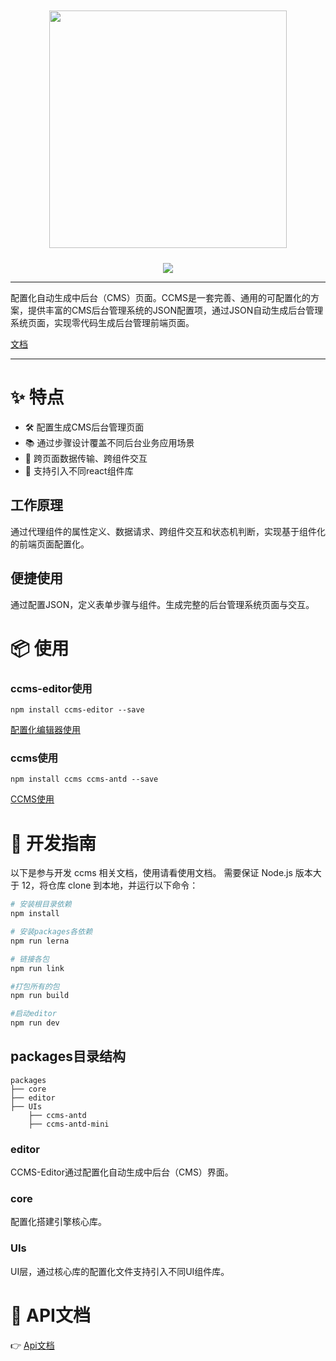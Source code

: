 <div align="center">
    <img width="380" style="padding:10px 20px;" src="https://img13.360buyimg.com/imagetools/jfs/t1/194413/17/21815/10950/62442cb8Eabdd69af/3fab4136c307f89b.png">

![](https://img.shields.io/badge/license-MIT-blue)
</div>

<hr/>
配置化自动生成中后台（CMS）页面。CCMS是一套完善、通用的可配置化的方案，提供丰富的CMS后台管理系统的JSON配置项，通过JSON自动生成后台管理系统页面，实现零代码生成后台管理前端页面。

[文档](https://oriondoc.jd.com/)
<!-- [CCMS使用](http://ccms-home-5395.preview-pf.jd.com/docs) | -->
<!-- [配置化编辑器](http://ccms-home-5395.preview-pf.jd.com/editor)   -->
<hr/>

# ✨  特点
- 🛠️ 配置生成CMS后台管理页面
- 📚 通过步骤设计覆盖不同后台业务应用场景
- 🏹 跨页面数据传输、跨组件交互
- 🎏 支持引入不同react组件库

## 工作原理
通过代理组件的属性定义、数据请求、跨组件交互和状态机判断，实现基于组件化的前端页面配置化。

## 便捷使用
通过配置JSON，定义表单步骤与组件。生成完整的后台管理系统页面与交互。

# 📦 使用
### ccms-editor使用
```
npm install ccms-editor --save
```
[配置化编辑器使用](https://www.npmjs.com/package/ccms-editor)
### ccms使用
```
npm install ccms ccms-antd --save
```

[CCMS使用](https://www.npmjs.com/package/ccms)
# 📔  开发指南
以下是参与开发 ccms 相关文档，使用请看使用文档。
需要保证 Node.js 版本大于 12，将仓库 clone 到本地，并运行以下命令：

```sh
# 安装根目录依赖
npm install

# 安装packages各依赖
npm run lerna

# 链接各包
npm run link

#打包所有的包
npm run build

#启动editor
npm run dev

```
## packages目录结构

```tree
packages
├── core
├── editor
├── UIs
    ├── ccms-antd
    ├── ccms-antd-mini
```
### editor

CCMS-Editor通过配置化自动生成中后台（CMS）界面。

### core

配置化搭建引擎核心库。

### UIs

UI层，通过核心库的配置化文件支持引入不同UI组件库。

# 📖 API文档
👉 [Api文档]

[Api文档]:https://oriondoc.jd.com/




